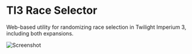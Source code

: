 TI3 Race Selector
================================

Web-based utility for randomizing race selection in Twilight Imperium 3, including both expansions.

![Screenshot](https://raw.github.com/KevBelisle/TI3RaceSelector/master/screenshot.png)